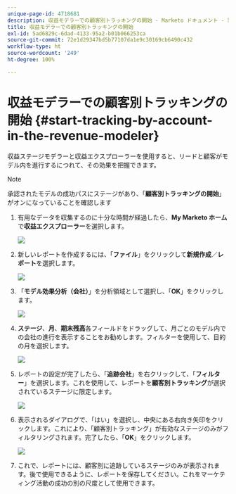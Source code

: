 ```yaml
---
unique-page-id: 4718681
description: 収益モデラーでの顧客別トラッキングの開始 - Marketo ドキュメント - 製品ドキュメント
title: 収益モデラーでの顧客別トラッキングの開始
exl-id: 5ad6829c-6dad-4133-95a2-b01b066253ca
source-git-commit: 72e1d29347bd5b77107da1e9c30169cb6490c432
workflow-type: ht
source-wordcount: '249'
ht-degree: 100%

---
```


# 収益モデラーでの顧客別トラッキングの開始 {#start-tracking-by-account-in-the-revenue-modeler}

収益ステージモデラーと収益エクスプローラーを使用すると、リードと顧客がモデル内を進行するにつれて、その効果を把握できます。

>[!NOTE]
>
>承認されたモデルの成功パスにステージがあり、「**顧客別トラッキングの開始**」がオンになっていることを確認します

1. 有用なデータを収集するのに十分な時間が経過したら、**My Marketo ホーム**&#x200B;で&#x200B;**収益エクスプローラー**&#x200B;を選択します。

   ![](assets/image2015-4-29-16-3a36-3a2.png)

1. 新しいレポートを作成するには、「**ファイル**」をクリックして&#x200B;**新規作成**／**レポート**&#x200B;を選択します。

   ![](assets/image2015-4-29-16-3a38-3a44.png)

1. 「**モデル効果分析（会社）**」を分析領域として選択し、「**OK**」をクリックします。

   ![](assets/image2015-4-29-16-3a41-3a47.png)

1. **ステージ**、**月**、**期末残高**&#x200B;各フィールドをドラッグして、月ごとのモデル内での会社の進行を表示することをお勧めします。フィルターを使用して、目的の月を選択します。

   ![](assets/image2015-4-29-17-3a16-3a1.png)

1. レポートの設定が完了したら、「**追跡会社**」を右クリックして、「**フィルター**」を選択します。これを使用して、レポートを&#x200B;**顧客別トラッキング**&#x200B;が選択されているステージに限定します。

   ![](assets/image2015-4-29-17-3a18-3a9.png)

1. 表示されるダイアログで、「はい」を選択し、中央にある右向き矢印をクリックします。これにより、「顧客別トラッキング」が有効なステージのみがフィルタリングされます。完了したら、「**OK**」をクリックします。

   ![](assets/image2015-6-9-16-3a21-3a3.png)

1. これで、レポートには、顧客別に追跡しているステージのみが表示されます。後で使用できるように、レポートを保存してください。これをマーケティング活動の成功の別の尺度として使用できます。
